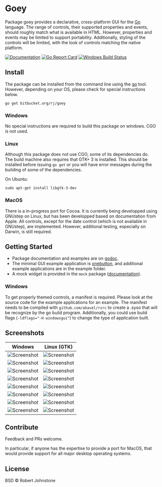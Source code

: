 # Goey

Package goey provides a declarative, cross-platform GUI for the
[Go](https://golang.org/) language. The range of controls, their supported
properties and events, should roughly match what is available in HTML. However,
properties and events may be limited to support portability. Additionally,
styling of the controls will be limited, with the look of controls matching the
native platform.

[![Documentation](https://godoc.org/bitbucket.org/rj/goey?status.svg)](http://godoc.org/bitbucket.org/rj/goey)
[![Go Report Card](https://goreportcard.com/badge/bitbucket.org/rj/goey)](https://goreportcard.com/report/bitbucket.org/rj/goey) 
[![Windows Build Status](https://ci.appveyor.com/api/projects/status/bitbucket/rj/goey?branch=default&svg=true)](https://ci.appveyor.com/project/rj/goey) 

## Install

The package can be installed from the command line using the
[go](https://golang.org/cmd/go/) tool.  However, depending on your OS, please
check for special instructions below.

    go get bitbucket.org/rj/goey

### Windows

No special instructions are required to build this package on windows.
CGO is not used.

### Linux

Although this package does not use CGO, some of its dependencies do. The build
machine also requires that GTK+ 3 is installed.  This should be installed before
issuing `go get` or you will have error messages during the building of some
of the dependencies.

On Ubuntu:

    sudo apt-get install libgtk-3-dev


### MacOS

There is a in-progress port for Cocoa.  It is currently being developped using 
GNUstep on Linux, but has been developped based on documentation from Apple.
All controls, except for the date control (which is not available in GNUstep),
are implemented.  However, additional testing, especially on Darwin, is still
required.

## Getting Started

* Package documentation and examples are on [godoc](https://godoc.org/bitbucket.org/rj/goey).
* The minimal GUI example application is [onebutton](https://godoc.org/bitbucket.org/rj/goey/example/onebutton),
  and additional example applications are in the example folder.
* A mock widget is provided in the `mock` package
  ([documentation](https://godoc.org/bitbucket.org/rj/goey/mock)).

### Windows

To get properly themed controls, a manifest is required. Please look at the
source code for the example applications for an example. The manifest needs to
be compiled with `github.com/akavel/rsrc` to create a .syso that will be
recognize by the go build program. Additionally, you could use build flags
(`-ldflags="-H windowsgui"`) to change the type of application built.

## Screenshots

| Windows    | Linux (GTK)|
|:----------:|:----------:|
|![Screenshot](https://bitbucket.org/rj/goey/raw/default/example/onebutton/onebutton_windows.png)|![Screenshot](https://bitbucket.org/rj/goey/raw/default/example/onebutton/onebutton_linux.png)|
|![Screenshot](https://bitbucket.org/rj/goey/raw/default/example/twofields/twofields_windows.png)|![Screenshot](https://bitbucket.org/rj/goey/raw/default/example/twofields/twofields_linux.png)|
|![Screenshot](https://bitbucket.org/rj/goey/raw/default/example/decoration/decoration_windows.png)|![Screenshot](https://bitbucket.org/rj/goey/raw/default/example/decoration/decoration_linux.png)|
|![Screenshot](https://bitbucket.org/rj/goey/raw/default/example/colour/colour_windows.png)|![Screenshot](https://bitbucket.org/rj/goey/raw/default/example/colour/colour_linux.png)|
|![Screenshot](https://bitbucket.org/rj/goey/raw/default/example/feettometer/feettometer_windows.png)|![Screenshot](https://bitbucket.org/rj/goey/raw/default/example/feettometer/feettometer_linux.png)|
|![Screenshot](https://bitbucket.org/rj/goey/raw/default/example/controls/controls1_windows.png)|![Screenshot](https://bitbucket.org/rj/goey/raw/default/example/controls/controls1_linux.png)|
|![Screenshot](https://bitbucket.org/rj/goey/raw/default/example/controls/controls2_windows.png)|![Screenshot](https://bitbucket.org/rj/goey/raw/default/example/controls/controls2_linux.png)|
|![Screenshot](https://bitbucket.org/rj/goey/raw/default/example/controls/controls3_windows.png)|![Screenshot](https://bitbucket.org/rj/goey/raw/default/example/controls/controls3_linux.png)|

## Contribute

Feedback and PRs welcome.

In particular, if anyone has the expertise to provide a port for MacOS, that
would provide support for all major desktop operating systems.

## License

BSD © Robert Johnstone
